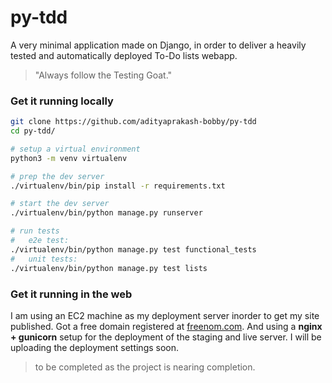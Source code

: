 # py-tdd

A very minimal application made on Django, in order to deliver a heavily tested and automatically deployed To-Do lists webapp.  

> "Always follow the Testing Goat."

### Get it running locally
```bash
git clone https://github.com/adityaprakash-bobby/py-tdd
cd py-tdd/

# setup a virtual environment
python3 -m venv virtualenv

# prep the dev server
./virtualenv/bin/pip install -r requirements.txt

# start the dev server
./virtualenv/bin/python manage.py runserver

# run tests
#   e2e test:
./virtualenv/bin/python manage.py test functional_tests
#   unit tests:
./virtualenv/bin/python manage.py test lists
```

### Get it running in the web

I am using an EC2 machine as my deployment server inorder to get my site published. Got a free domain registered at [freenom.com](https://my.freenom.com/). And using a **nginx + gunicorn** setup for the deployment of the staging and live server. I will be uploading the deployment settings soon.

> to be completed as the project is nearing completion.